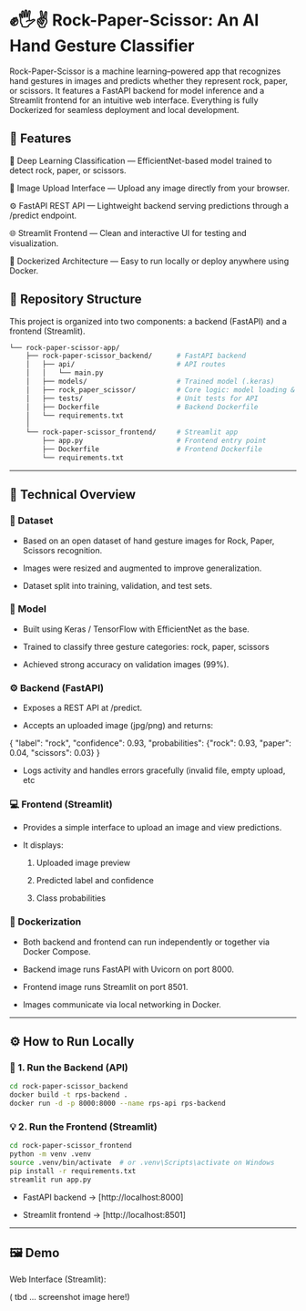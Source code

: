 # ✊🖐️✌️ Rock-Paper-Scissor: An AI Hand Gesture Classifier

Rock-Paper-Scissor is a machine learning–powered app that recognizes hand gestures in images and predicts whether they represent rock, paper, or scissors.
It features a FastAPI backend for model inference and a Streamlit frontend for an intuitive web interface.
Everything is fully Dockerized for seamless deployment and local development.

## 🚀 Features

🧠 Deep Learning Classification — EfficientNet-based model trained to detect rock, paper, or scissors.

📸 Image Upload Interface — Upload any image directly from your browser.

⚙️ FastAPI REST API — Lightweight backend serving predictions through a /predict endpoint.

🌐 Streamlit Frontend — Clean and interactive UI for testing and visualization.

🐳 Dockerized Architecture — Easy to run locally or deploy anywhere using Docker.


## 🧩 Repository Structure

This project is organized into two components: a backend (FastAPI) and a frontend (Streamlit).

```bash
└── rock-paper-scissor-app/
    ├── rock-paper-scissor_backend/      # FastAPI backend
    │   ├── api/                         # API routes
    │   │   └── main.py    
    │   ├── models/                      # Trained model (.keras)
    │   ├── rock_paper_scissor/          # Core logic: model loading & utils
    │   ├── tests/                       # Unit tests for API
    │   ├── Dockerfile                   # Backend Dockerfile
    │   └── requirements.txt
    │
    └── rock-paper-scissor_frontend/     # Streamlit app
        ├── app.py                       # Frontend entry point
        ├── Dockerfile                   # Frontend Dockerfile
        └── requirements.txt
```

---
## 🧠 Technical Overview

### 📂 Dataset

- Based on an open dataset of hand gesture images for Rock, Paper, Scissors recognition.

- Images were resized and augmented to improve generalization.

- Dataset split into training, validation, and test sets.

### 🤖 Model

- Built using Keras / TensorFlow with EfficientNet as the base.

- Trained to classify three gesture categories: rock, paper, scissors

- Achieved strong accuracy on validation images (99%).

### ⚙️ Backend (FastAPI)

- Exposes a REST API at /predict.

- Accepts an uploaded image (jpg/png) and returns:

{
  "label": "rock",
  "confidence": 0.93,
  "probabilities": {"rock": 0.93, "paper": 0.04, "scissors": 0.03}
}

- Logs activity and handles errors gracefully (invalid file, empty upload, etc


### 💻 Frontend (Streamlit)

- Provides a simple interface to upload an image and view predictions.

- It displays:

    1. Uploaded image preview

    2. Predicted label and confidence

    3. Class probabilities


### 🐳 Dockerization

- Both backend and frontend can run independently or together via Docker Compose.

- Backend image runs FastAPI with Uvicorn on port 8000.

- Frontend image runs Streamlit on port 8501.

- Images communicate via local networking in Docker.


  
---
## ⚙️ How to Run Locally

### 🧩 1. Run the Backend (API)

```bash
cd rock-paper-scissor_backend
docker build -t rps-backend .
docker run -d -p 8000:8000 --name rps-api rps-backend
```

### 💡 2. Run the Frontend (Streamlit)

```bash
cd rock-paper-scissor_frontend
python -m venv .venv
source .venv/bin/activate  # or .venv\Scripts\activate on Windows
pip install -r requirements.txt
streamlit run app.py
```

- FastAPI backend → [http://localhost:8000]

- Streamlit frontend → [http://localhost:8501]

---
## 🖼️ Demo

Web Interface (Streamlit):

( tbd ... screenshot image here!)
